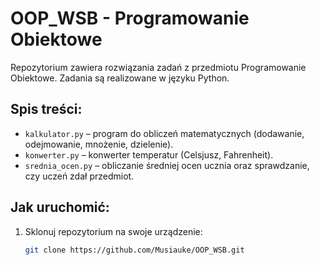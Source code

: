 # OOP_WSB - Programowanie Obiektowe

Repozytorium zawiera rozwiązania zadań z przedmiotu Programowanie Obiektowe. Zadania są realizowane w języku Python.

## Spis treści:
- `kalkulator.py` – program do obliczeń matematycznych (dodawanie, odejmowanie, mnożenie, dzielenie).
- `konwerter.py` – konwerter temperatur (Celsjusz, Fahrenheit).
- `srednia_ocen.py` – obliczanie średniej ocen ucznia oraz sprawdzanie, czy uczeń zdał przedmiot.

## Jak uruchomić:
1. Sklonuj repozytorium na swoje urządzenie:
   ```bash
   git clone https://github.com/Musiauke/OOP_WSB.git